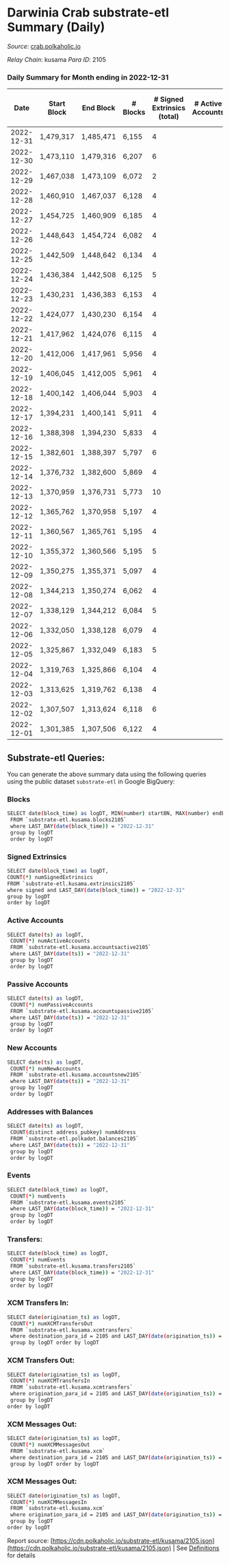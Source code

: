 # Darwinia Crab substrate-etl Summary (Daily)

_Source_: [crab.polkaholic.io](https://crab.polkaholic.io)

*Relay Chain*: kusama
*Para ID*: 2105



### Daily Summary for Month ending in 2022-12-31


| Date | Start Block | End Block | # Blocks | # Signed Extrinsics (total) | # Active Accounts | # Passive | # New | # Addresses with Balances | # Events | # Transfers | # XCM Transfers In | # XCM Transfers Out | # XCM In | # XCM Out | Issues | 
| ---- | ----------- | --------- | -------- | --------------------------- | ----------------- | --------- | ----- | ------------------------- | -------- | ----------- | ------------------ | ------------------- | -------- | --------- | ------ |
| 2022-12-31 | 1,479,317 | 1,485,471 | 6,155 | 4 |  |  |  | 52 | 12,330 |   |   |   |  |  |  |
| 2022-12-30 | 1,473,110 | 1,479,316 | 6,207 | 6 |  |  |  | 52 | 12,441 |   |   |   |  |  |  |
| 2022-12-29 | 1,467,038 | 1,473,109 | 6,072 | 2 |  |  |  | 52 | 12,155 |   |   |   |  |  |  |
| 2022-12-28 | 1,460,910 | 1,467,037 | 6,128 | 4 |  |  |  | 52 | 12,276 |   |   |   |  |  |  |
| 2022-12-27 | 1,454,725 | 1,460,909 | 6,185 | 4 |  |  |  | 52 | 12,389 |   |   |   |  |  |  |
| 2022-12-26 | 1,448,643 | 1,454,724 | 6,082 | 4 |  |  |  | 52 | 12,184 |   |   |   |  |  |  |
| 2022-12-25 | 1,442,509 | 1,448,642 | 6,134 | 4 |  |  |  | 52 | 12,287 |   |   |   |  |  |  |
| 2022-12-24 | 1,436,384 | 1,442,508 | 6,125 | 5 |  |  |  | 52 | 12,340 | 66 ($0.06) |   |   |  |  |  |
| 2022-12-23 | 1,430,231 | 1,436,383 | 6,153 | 4 |  |  |  | 52 | 12,329 |   |   |   |  |  |  |
| 2022-12-22 | 1,424,077 | 1,430,230 | 6,154 | 4 |  |  |  | 52 | 12,327 |   |   |   |  |  |  |
| 2022-12-21 | 1,417,962 | 1,424,076 | 6,115 | 4 |  |  |  |  | 12,250 |   |   |   |  |  |  |
| 2022-12-20 | 1,412,006 | 1,417,961 | 5,956 | 4 |  |  |  | 52 | 11,931 |   |   |   |  |  |  |
| 2022-12-19 | 1,406,045 | 1,412,005 | 5,961 | 4 |  |  |  | 52 | 11,941 |   |   |   |  |  |  |
| 2022-12-18 | 1,400,142 | 1,406,044 | 5,903 | 4 |  |  |  | 52 | 11,826 |   |   |   |  |  |  |
| 2022-12-17 | 1,394,231 | 1,400,141 | 5,911 | 4 |  |  |  | 52 | 11,841 |   |   |   |  |  |  |
| 2022-12-16 | 1,388,398 | 1,394,230 | 5,833 | 4 |  |  |  | 52 | 11,685 |   |   |   |  |  |  |
| 2022-12-15 | 1,382,601 | 1,388,397 | 5,797 | 6 |  |  |  | 52 | 11,713 | 85 ($0.00258) |   |   |  |  |  |
| 2022-12-14 | 1,376,732 | 1,382,600 | 5,869 | 4 |  |  |  | 52 | 11,758 |   |   |   |  |  |  |
| 2022-12-13 | 1,370,959 | 1,376,731 | 5,773 | 10 |  |  |  | 52 | 11,675 | 78 ($0.14) |   |   |  |  |  |
| 2022-12-12 | 1,365,762 | 1,370,958 | 5,197 | 4 |  |  |  | 52 | 10,413 |   |   |   |  |  |  |
| 2022-12-11 | 1,360,567 | 1,365,761 | 5,195 | 4 |  |  |  | 52 | 10,409 |   |   |   |  |  |  |
| 2022-12-10 | 1,355,372 | 1,360,566 | 5,195 | 5 |  |  |  | 52 | 10,479 | 66 ($0.06) |   |   |  |  |  |
| 2022-12-09 | 1,350,275 | 1,355,371 | 5,097 | 4 |  |  |  | 52 | 10,212 |   |   |   |  |  |  |
| 2022-12-08 | 1,344,213 | 1,350,274 | 6,062 | 4 |  |  |  | 52 | 12,144 |   |   |   |  |  |  |
| 2022-12-07 | 1,338,129 | 1,344,212 | 6,084 | 5 |  |  |  | 52 | 12,257 | 66 ($0.06) |   |   |  |  |  |
| 2022-12-06 | 1,332,050 | 1,338,128 | 6,079 | 4 |  |  |  | 52 | 12,177 |   |   |   |  |  |  |
| 2022-12-05 | 1,325,867 | 1,332,049 | 6,183 | 5 |  |  |  | 52 | 12,456 | 66 ($0.06) |   |   |  |  |  |
| 2022-12-04 | 1,319,763 | 1,325,866 | 6,104 | 4 |  |  |  | 52 | 12,227 |   |   |   |  |  |  |
| 2022-12-03 | 1,313,625 | 1,319,762 | 6,138 | 4 |  |  |  | 52 | 12,296 |   |   |   |  |  |  |
| 2022-12-02 | 1,307,507 | 1,313,624 | 6,118 | 6 |  |  |  | 52 | 12,348 | 73 ($0.12) | 2 ($0.02) | 2 ($0.10) |  |  |  |
| 2022-12-01 | 1,301,385 | 1,307,506 | 6,122 | 4 |  |  |  | 52 | 12,264 |   |   |   |  |  |  |

## Substrate-etl Queries:
You can generate the above summary data using the following queries using the public dataset `substrate-etl` in Google BigQuery:

### Blocks
```bash
SELECT date(block_time) as logDT, MIN(number) startBN, MAX(number) endBN, COUNT(*) numBlocks 
 FROM `substrate-etl.kusama.blocks2105`  
 where LAST_DAY(date(block_time)) = "2022-12-31" 
 group by logDT 
 order by logDT
```

### Signed Extrinsics
```bash
SELECT date(block_time) as logDT, 
COUNT(*) numSignedExtrinsics 
FROM `substrate-etl.kusama.extrinsics2105`  
where signed and LAST_DAY(date(block_time)) = "2022-12-31" 
group by logDT 
order by logDT
```

### Active Accounts
```bash
SELECT date(ts) as logDT, 
 COUNT(*) numActiveAccounts 
 FROM `substrate-etl.kusama.accountsactive2105` 
 where LAST_DAY(date(ts)) = "2022-12-31" 
 group by logDT 
 order by logDT
```

### Passive Accounts
```bash
SELECT date(ts) as logDT, 
 COUNT(*) numPassiveAccounts 
 FROM `substrate-etl.kusama.accountspassive2105` 
 where LAST_DAY(date(ts)) = "2022-12-31" 
 group by logDT 
 order by logDT
```

### New Accounts
```bash
SELECT date(ts) as logDT, 
 COUNT(*) numNewAccounts 
 FROM `substrate-etl.kusama.accountsnew2105` 
 where LAST_DAY(date(ts)) = "2022-12-31" 
 group by logDT
 order by logDT
```

### Addresses with Balances
```bash
SELECT date(ts) as logDT,
 COUNT(distinct address_pubkey) numAddress 
 FROM `substrate-etl.polkadot.balances2105` 
 where LAST_DAY(date(ts)) = "2022-12-31" 
 group by logDT 
 order by logDT
```

### Events
```bash
SELECT date(block_time) as logDT, 
 COUNT(*) numEvents 
 FROM `substrate-etl.kusama.events2105` 
 where LAST_DAY(date(block_time)) = "2022-12-31" 
 group by logDT 
 order by logDT
```

### Transfers:
```bash
SELECT date(block_time) as logDT, 
 COUNT(*) numEvents 
 FROM `substrate-etl.kusama.transfers2105` 
 where LAST_DAY(date(block_time)) = "2022-12-31" 
 group by logDT 
 order by logDT
```

### XCM Transfers In:
```bash
SELECT date(origination_ts) as logDT, 
 COUNT(*) numXCMTransfersOut 
 FROM `substrate-etl.kusama.xcmtransfers` 
 where destination_para_id = 2105 and LAST_DAY(date(origination_ts)) = "2022-12-31" 
 group by logDT order by logDT
```

### XCM Transfers Out:
```bash
SELECT date(origination_ts) as logDT, 
 COUNT(*) numXCMTransfersIn 
 FROM `substrate-etl.kusama.xcmtransfers` 
 where origination_para_id = 2105 and LAST_DAY(date(origination_ts)) = "2022-12-31" 
 group by logDT 
order by logDT
```

### XCM Messages Out:
```bash
SELECT date(origination_ts) as logDT, 
 COUNT(*) numXCMMessagesOut 
 FROM `substrate-etl.kusama.xcm` 
 where destination_para_id = 2105 and LAST_DAY(date(origination_ts)) = "2022-12-31" 
 group by logDT order by logDT
```

### XCM Messages Out:
```bash
SELECT date(origination_ts) as logDT, 
 COUNT(*) numXCMMessagesIn 
 FROM `substrate-etl.kusama.xcm` 
 where origination_para_id = 2105 and LAST_DAY(date(origination_ts)) = "2022-12-31" 
 group by logDT 
order by logDT
```


Report source: [https://cdn.polkaholic.io/substrate-etl/kusama/2105.json](https://cdn.polkaholic.io/substrate-etl/kusama/2105.json) | See [Definitions](/DEFINITIONS.md) for details
